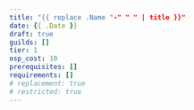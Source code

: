 ```yaml
---
title: "{{ replace .Name "-" " " | title }}"
date: {{ .Date }}
draft: true
guilds: []
tier: 1
osp_cost: 10
prerequisites: []
requirements: []
# replacement: true
# restricted: true
---
```


